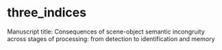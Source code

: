 # three_indices
Manuscript title: Consequences of scene-object semantic incongruity across stages of processing: from detection to identification and memory
